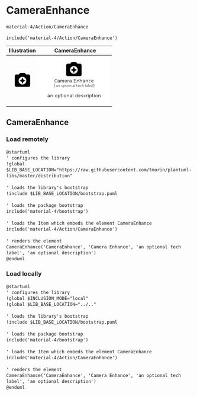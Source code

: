 # CameraEnhance


```text
material-4/Action/CameraEnhance
```

```text
include('material-4/Action/CameraEnhance')
```



| Illustration | CameraEnhance |
| :---: | :---: |
| ![illustration for Illustration](../../material-4/Action/CameraEnhance.png) | ![illustration for CameraEnhance](../../material-4/Action/CameraEnhance.Local.png) |




## CameraEnhance

### Load remotely
```plantuml
@startuml
' configures the library
!global $LIB_BASE_LOCATION="https://raw.githubusercontent.com/tmorin/plantuml-libs/master/distribution"

' loads the library's bootstrap
!include $LIB_BASE_LOCATION/bootstrap.puml

' loads the package bootstrap
include('material-4/bootstrap')

' loads the Item which embeds the element CameraEnhance
include('material-4/Action/CameraEnhance')

' renders the element
CameraEnhance('CameraEnhance', 'Camera Enhance', 'an optional tech label', 'an optional description')
@enduml
```

### Load locally
```plantuml
@startuml
' configures the library
!global $INCLUSION_MODE="local"
!global $LIB_BASE_LOCATION="../.."

' loads the library's bootstrap
!include $LIB_BASE_LOCATION/bootstrap.puml

' loads the package bootstrap
include('material-4/bootstrap')

' loads the Item which embeds the element CameraEnhance
include('material-4/Action/CameraEnhance')

' renders the element
CameraEnhance('CameraEnhance', 'Camera Enhance', 'an optional tech label', 'an optional description')
@enduml
```

